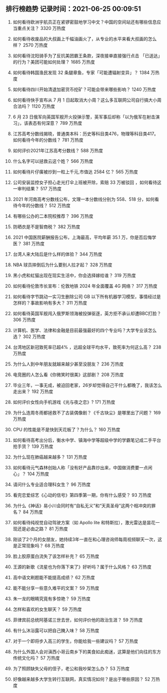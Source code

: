 
## 排行榜趋势 记录时间：2021-06-25 00:09:51
  
  1. 如何看待欧洲宇航员正在紧锣密鼓地学习中文？中国的空间站还有哪些信息应当重点关注？ 3320 万热度
    
  2. 如何看待收废品的大叔画上千幅油画火了，从专业的水平来看大叔画的怎么样？ 2570 万热度
    
  3. 如何看待沈阳骑手为了反抗美团霸王条款，深夜接单直接强行点击 「已送达」的行为？美团可能如何处理？ 1685 万热度
    
  4. 如何看待韩国渔民发现 32 条腿章鱼，专家「可能遭辐射变异」？ 1384 万热度
    
  5. 如何看待四川开始清退加密货币挖矿？可能会带来哪些影响？ 1240 万热度
    
  6. 如何看待快手宣布从 7 月 1 日起取消大小周？这么多互联网公司自行搞大小周合法吗？ 1120 万热度
    
  7. 6 月 23 日俄军向英国军舰开火投弹示警，英军事后却称「以为俄军在射击演习」，该表态有何深意？ 789 万热度
    
  8. 江苏高考分数线揭晓，普通类本科：历史等科目类476，物理等科目类417。如何看待今年的分数线？ 781 万热度
    
  9. 如何评价2021年江苏高考分数线？ 588 万热度
    
  10. 什么名字可以拯救云这个姓？ 566 万热度
    
  11. 如何看待片仔癀被炒到一粒上千元,市值达 2584 亿？ 565 万热度
    
  12. 公司安装监控女子担心走光打伞上班被开除，索赔 33 万被驳回 ，如何看待这一审判结果？ 517 万热度
    
  13. 2021 年河南高考分数线公布，文理一本分数线分别为 558、518 分，如何看待今年的分数线？ 512 万热度
    
  14. 有哪些公办的二本院校推荐？ 396 万热度
    
  15. 防晒衣是不是智商税？ 382 万热度
    
  16. 2021 中国医院薪酬报告公布，上海最高，平均年薪 35.1 万，你是否后悔学医？ 381 万热度
    
  17. 台湾人来大陆后是什么样的体验？ 344 万热度
    
  18. NBA 球员摔倒后为什么要别人拉才起？ 328 万热度
    
  19. 黑小虎和虹猫出现在现实生活中，你会选择嫁给谁？ 319 万热度
    
  20. 如何看待伦敦市长宣布：伦敦地铁 2024 年全面覆盖 4G 网络？ 317 万热度
    
  21. 如何看待字节跳动一实习生删除公司 GB 以下所有机器学习模型，事情经过是怎样的？事故影响有多大？ 311 万热度
    
  22. 如何看待英国军舰闯入俄罗斯领海被投弹驱逐，英方拒不承认却遭BBC打脸？ 306 万热度
    
  23. 计算机、医学、法律和金融是目前最强最好的四个专业吗？大学专业该怎么选？ 302 万热度
    
  24. 台湾地区新冠致死率已超4% ，远超全球平均水平，致死率为何这么高？ 238 万热度
    
  25. 为什么人到中年朋友就越来越少甚至没朋友？ 236 万热度
    
  26. 电竞圈的人怎么看《你微笑时很美》这部剧？ 208 万热度
    
  27. 毕业三年，一事无成，被迫回老家，26岁却觉得自己干什么都晚了，我该怎么走出来？ 192 万热度
    
  28. 如何评价女性向手机游戏《光与夜之恋》? 171 万热度
    
  29. 为什么连周冬雨都拯救不了古装偶像剧？《千古玦尘》是哪里出了问题？ 169 万热度
    
  30. CPU 的性能是不是快到天花板了？为什么？ 160 万热度
    
  31. 如何看待高考出分后，衡水中学、镇海中学等超级中学的学霸笔记成二手平台抢手货？ 139 万热度
    
  32. 为什么现在肺癌越来越多？ 131 万热度
    
  33. 如何看待元气森林创始人称「没有好产品靠炒出来，中国做消费要一点闲心」？ 104 万热度
    
  34. 请问什么专业适合理科女生？ 96 万热度
    
  35. 看完恋爱综艺《心动的信号》第四季第一期，你有什么感受？ 93 万热度
    
  36. 为什么《神话》易小川会同时有“自私无义”和“天真圣母”这两个相冲突的罪名？ 84 万热度
    
  37. 如何看待纯视觉自动驾驶方案（如 Apollo lite 和特斯拉），激光雷达是昙花一现还是必由之路？ 81 万热度
    
  38. 刚谈了2个月的女朋友，她持续3年一直在和心理咨询师每周视频聊天一次，这是正常现象吗？ 68 万热度
    
  39. 脸上胶原蛋白流失了该怎样补充？ 65 万热度
    
  40. 王源的新歌《流星也为你落下来了》好听吗？属于什么风格？ 63 万热度
    
  41. 高中语文刷题能不能提高成绩？ 62 万热度
    
  42. 能不能分享一些意久难平的文案？ 59 万热度
    
  43. 朱一龙的眼睛究竟有多惊艳？ 59 万热度
    
  44. 怎样和喜欢的女生聊天？ 59 万热度
    
  45. 菲律宾前总统阿基诺三世去世，如何评价他的政治生涯？ 59 万热度
    
  46. 有什么沐浴露可以把自己腌入味？ 58 万热度
    
  47. 对于一个即将步入高三的学生，你能给我一些建议吗？ 57 万热度
    
  48. 为什么外国人会对滇西小哥云南乡下的美食如此痴迷，这算是他们向往的东方传统文化吗？ 57 万热度
    
  49. 为了照顾缺失父母的侄子，老公和我吵架怎么办？ 53 万热度
    
  50. 好像越来越多大学生转行互联网，真实情况如何？是出于哪些原因？ 52 万热度
    